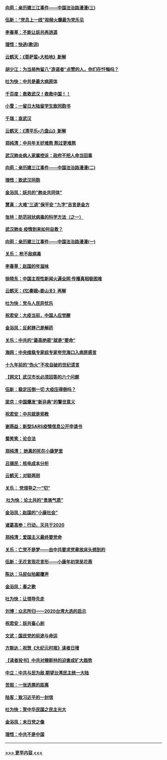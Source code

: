 #### [向莉：亲历建三江事件——中国法治路漫漫(三)](../pages/nsc993/n11831825.md?t=02021633) 
#### [伍新：“党员上一线”视频火爆最为党乐见](../pages/nsc993/n11838200.md?t=02021633) 
#### [李春草：不能让妖共再逍遥](../pages/nsc993/n11838102.md?t=02021633) 
#### [理悟：快逃(歌词)](../pages/nsc993/n11838083.md?t=02021633) 
#### [云鹤天：《菩萨蛮▪大柏地》新解](../pages/nsc993/n11838059.md?t=02021633) 
#### [胡少江：为当局拘留八“造谣者”点赞的人，你们在忏悔吗？](../pages/nsc993/n11836801.md?t=02021633) 
#### [吐为快：中共是最大病原体](../pages/nsc993/n11836748.md?t=02021633) 
#### [千百度：救救武汉！救救中国！！](../pages/nsc993/n11836145.md?t=02021633) 
#### [小雪：一留日大陆留学生致同胞书](../pages/nsc993/n11834624.md?t=02021633) 
#### [千瑞：哀武汉](../pages/nsc993/n11833647.md?t=02021633) 
#### [云鹤天：《清平乐▪六盘山》新解](../pages/nsc993/n11833611.md?t=02021633) 
#### [郑纯清：中共年关好难熬 熬过更难熬](../pages/nsc993/n11833489.md?t=02021633) 
#### [武汉肺炎病人家属控诉：政府不把人命当回事](../pages/nsc993/n11833205.md?t=02021633) 
#### [向莉：亲历建三江事件——中国法治路漫漫(二)](../pages/nsc993/n11829102.md?t=02021633) 
#### [理悟：致武汉同胞](../pages/nsc993/n11831522.md?t=02021633) 
#### [金浴凤：妖共的“肺炎共同体”](../pages/nsc993/n11829448.md?t=02021633) 
#### [慧真：大难“三退”保平安 “九字”吉言是金方](../pages/nsc993/n11829501.md?t=02021633) 
#### [张林：防范冠状病毒的科学方法（之一）](../pages/nsc993/n11828618.md?t=02021633) 
#### [武汉肺炎 疫情到来如何自救？](../pages/nsc993/n11827632.md?t=02021633) 
#### [向莉：亲历建三江事件——中国法治路漫漫(一)](../pages/nsc993/n11827190.md?t=02021633) 
#### [关乐： 枪不敌病毒](../pages/nsc993/n11826746.md?t=02021633) 
#### [李春草：赵国的年滋味](../pages/nsc993/n11826321.md?t=02021633) 
#### [徐晓东：中国主观性新闻火遍全网 传播真相极困难](../pages/nsc993/n11826508.md?t=02021633) 
#### [云鹤天：《忆秦娥▪娄山关》再解](../pages/nsc993/n11824682.md?t=02021633) 
#### [吐为快：党与人民异忧乐](../pages/nsc993/n11824660.md?t=02021633) 
#### [祝君安：大疫当前，中国人应觉醒](../pages/nsc993/n11821946.md?t=02021633) 
#### [金浴凤：反躬罪己是解药](../pages/nsc993/n11820280.md?t=02021633) 
#### [关乐：中共的“最高绝密”就是“要命”](../pages/nsc993/n11816946.md?t=02021633) 
#### [海网：中央维稳专家组专家夸完海口入病房感言](../pages/nsc993/n11815138.md?t=02021633) 
#### [十九年前的“伪火”不攻自破的世纪谎言](../pages/nsc993/n11813238.md?t=02021633) 
#### [【网文】武汉市长必须回答的六个问题](../pages/nsc993/n11813848.md?t=02021633) 
#### [伍新：稳定压倒一切 大疫压得倒吗？](../pages/nsc993/n11812634.md?t=02021633) 
#### [梁京：中国爆发“新非典”的警世意义](../pages/nsc993/n11812554.md?t=02021633) 
#### [祝君安：中共就是邪教](../pages/nsc993/n11812431.md?t=02021633) 
#### [谢燕益：新型SARS疫情信息公开申请书](../pages/nsc993/n11808840.md?t=02021633) 
#### [蜀笑笑：论合法](../pages/nsc993/n11808064.md?t=02021633) 
#### [郑纯清： 她真的死在小康梦里](../pages/nsc993/n11806623.md?t=02021633) 
#### [吕锡民：核电成本分析](../pages/nsc993/n11806284.md?t=02021633) 
#### [云鹤天：对联两则](../pages/nsc993/n11805957.md?t=02021633) 
#### [关乐： 党领导之一“切”](../pages/nsc993/n11804505.md?t=02021633) 
#### [ 吐为快：论土共的“贵族气质”](../pages/nsc993/n11804490.md?t=02021633) 
#### [金浴凤：赵国的“小康社会”](../pages/nsc993/n11804452.md?t=02021633) 
#### [诸葛高参：行动，灭共于2020](../pages/nsc993/n11804120.md?t=02021633) 
#### [郑纯清：爱国主义最终要党命](../pages/nsc993/n11802197.md?t=02021633) 
#### [关乐：亡党不是梦——由中共要求党章放床头想到的](../pages/nsc993/n11802156.md?t=02021633) 
#### [伍新：无花言现花言形——小康年初哭吴花燕](../pages/nsc993/n11800044.md?t=02021633) 
#### [陈达：马屁似拍颠覆声](../pages/nsc993/n11800010.md?t=02021633) 
#### [金浴凤：春之歌](../pages/nsc993/n11797687.md?t=02021633) 
#### [吐为快：让领导先走](../pages/nsc993/n11797512.md?t=02021633) 
#### [刘博：众志所归——2020台湾大选的启示](../pages/nsc993/n11796878.md?t=02021633) 
#### [祝君安：妖共畜心剖](../pages/nsc993/n11794273.md?t=02021633) 
#### [文武：国民党的前途与命运](../pages/nsc993/n11794198.md?t=02021633) 
#### [方能达：祝贺《大纪元时报》读者日增](../pages/nsc993/n11793807.md?t=02021633) 
#### [【读者投书】中共对穆斯林的迫害成扩大趋势](../pages/nsc993/n11791371.md?t=02021633) 
#### [中立：中共与民为敌 期望台湾民主统一大陆](../pages/nsc993/n11790392.md?t=02021633) 
#### [苦胆：一张选票的距离](../pages/nsc993/n11788914.md?t=02021633) 
#### [陆客：致习近平的一封信](../pages/nsc993/n11788867.md?t=02021633) 
#### [吐为快：贺中华民国之民主光大](../pages/nsc993/n11788618.md?t=02021633) 
#### [金浴凤：末日党之像](../pages/nsc993/n11787475.md?t=02021633) 
#### [理悟：中共不是中国](../pages/nsc993/n11787463.md?t=02021633) 

----
#### [ >>> 更早内容 <<< ](../indexes/nsc993-earlier.md)
